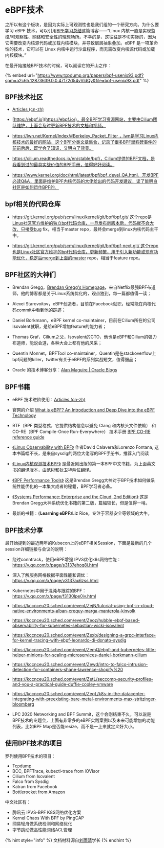 # eBPF技术

之所以有这个板块，是因为实际上可观测性也是我们组的一个研究方向。为什么要学习 eBPF 技术，可以引用[BPF学习总结](https://feisky.xyz/posts/2021-01-06-ebpf-learn-path/)这篇博客——“Linux 内核一直是实现监控/可观察性、网络和安全性的理想场所。不幸的是，这往往是不切实际的，因为它需要改变内核源代码或加载内核模块，并导致层层抽象叠加。eBPF 是一项革命性的技术，它可以在 Linux 内核中运行沙盒程序，而无需改变内核源代码或加载内核模块。”

在最开始接触BPF技术的时候，可以阅读它的开山之作：

{% embed url="https://www.tcpdump.org/papers/bpf-usenix93.pdf?spm=a2c6h.12873639.0.0.47f72d54vVldQy&file=bpf-usenix93.pdf" %}

## BPF技术社区

* [Articles (cn-zh)](https://arthurchiao.art/articles-zh/)

* [https://ebpf.io](https://ebpf.io/)，最全BPF学习资源网站，主要由Cilium团队维护，上面会及时更新BPF技术的文档和视频。
  
* https://lwn.net/Kernel/Index/#Berkeley_Packet_Filter ，lwn是学习Linux内核技术的最好的网站，这个BPF分类文章集合，记录了很多BPF里程碑事件的前前后后，既学会了知识，又明白了背景。
  
* https://cilium.readthedocs.io/en/stable/bpf/，Cilium提供的BPF文档，是我看到过的最具实战价值的BPF手册，值得好好阅读。
 
* https://www.kernel.org/doc/html/latest/bpf/bpf_devel_QA.html，开发BPF必读Q&A，里面是维护BPF内核代码的大佬给出的代码开发建议，读了能明白社区是如何运作BPF的。

## bpf相关的代码仓库

* https://git.kernel.org/pub/scm/linux/kernel/git/bpf/bpf.git/ 这个repo是Linux社区官方维护的独立bpf代码仓库，一旦发布新版本后，代码就不会大改，只接受bug fix，相当于master repo，最终会merge到linux内核代码主干中。
  
* https://git.kernel.org/pub/scm/linux/kernel/git/bpf/bpf-next.git/ 这个repo也是Linux社区官方维护的bpf代码仓库，更新频繁，用于引入新功能或现有功能优化，稳定后merge到上面的master repo，相当于feature repo。

## BPF社区的大神们

* Brendan Gregg，[Brendan Gregg's Homepage](https://www.brendangregg.com/)，来自Netflix最强BPF布道师，他的博客都是关于Linux系统优化的，观点独到，每一篇都值得一读；

* Alexei Starovoitov，eBPF创造者，目前在Facebook就职，经常能在内核代码commit中看到他的踪迹；
  
* Daniel Borkmann，eBPF kernel co-maintainer，目前在Cilium所在的公司Isovalent就职，是给eBPF增加feature的能力者；
  
* Thomas Graf，Cilium之父，Isovalent的CTO，他也是eBPF和Cilium的强力布道师，能说会道，各种大会上都有他的风采；
  
* Quentin Monnet，BPFTool co-maintainer，Quentin是在stackoverflow上bpf问题的killer，twitter有关于eBPF的系列实战短文，值得细品；
  
* Oracle 的技术博客分享：[Alan Maguire | Oracle Blogs](https://blogs.oracle.com/linux/authors/alan-maguire)


## BPF书籍

* eBPF 技术进阶使用：[Articles (cn-zh)](https://arthurchiao.art/articles-zh/)

* 官网的介绍 [What is eBPF? An Introduction and Deep Dive into the eBPF Technology](https://ebpf.io/what-is-ebpf)

* BTF（BPF 类型格式，它提供结构信息以避免 Clang 和内核头文件依赖） 和 CO-RE（BPF Compile-Once Run-Everywhere） 技术手册 [BPF CO-RE reference guide](https://nakryiko.com/posts/bpf-core-reference-guide/)

* [《Linux Observability with BPF》](https://www.oreilly.com/library/view/linux-observability-with/9781492050193/) 作者David Calavera和Lorenzo Fontana, 这本书篇幅不长，是来自sysdig的两位大佬写的BPF手册书，推荐入门阅读
  
* [《Linux内核观测技术BPF》](https://item.jd.com/12939760.html) 是最近刚出版的第一本BPF中文书籍，为上面英文书的翻译版本，由范彬和狄卫华两位翻译。 
  
* [《BPF Performance Tools》](http://www.brendangregg.com/bpf-performance-tools-book.html) 这是Brendan Gregg大神对于BPF技术如何做系统性能优化的一本集大成者的秘籍，BPF学习者必备。
  
* [《Systems Performance: Enterprise and the Cloud, 2nd Edition》](http://www.brendangregg.com/systems-performance-2nd-edition-book.html) 这是Brendan Gregg大神系统优化书籍的第二版，篇幅较长，但是值得一啃。
 
* 最新的书籍：《**Learning eBPF**》Liz Rice，专注于容器安全等领域的大牛。

## BPF技术分享

最开始提到的最近两年的Kubecon上的eBPF相关Session，下面是最新的几个session详细链接与会议的说明：

* 绕过conntrack，使用eBPF增强 IPVS优化k8s网络性能：https://v.qq.com/x/page/s3137ehoq8i.html
  
* 深入了解服务网格数据平面性能和调优：https://v.qq.com/x/page/v3137ax6zss.html
  
* Kubernetes中用于混沌与跟踪的BPF：https://v.qq.com/x/page/f3130lpe0iv.html
  
* https://kccnceu20.sched.com/event/ZejN/tutorial-using-bpf-in-cloud-native-environments-alban-crequy-marga-manterola-kinvolk
  
* https://kccnceu20.sched.com/event/Zeoz/hubble-ebpf-based-observability-for-kubernetes-sebastian-wicki-isovalent
  
* https://kccnceu20.sched.com/event/Zexb/designing-a-grpc-interface-for-kernel-tracing-with-ebpf-leonardo-di-donato-sysdig
  
* https://kccnceu20.sched.com/event/ZemQ/ebpf-and-kubernetes-little-helper-minions-for-scaling-microservices-daniel-borkmann-cilium
  
* https://kccnceu20.sched.com/event/Zewd/intro-to-falco-intrusion-detection-for-containers-shane-lawrence-shopify%20
  
* https://kccnceu20.sched.com/event/ZetL/seccomp-security-profiles-and-you-a-practical-guide-duffie-cooley-vmware
  
* https://kccnceu20.sched.com/event/ZeqL/k8s-in-the-datacenter-integrating-with-preexisting-bare-metal-environments-max-stritzinger-bloomberg
  
* LPC 2020 Networking and BPF Summit，这个会刚结束不久，可以说是BPF技术的专题会，上面有非常多的eBPF实践案例以及未来可能增加的功能列表，比如BPF Map是否能resize，而不是一上来就定义好大小。

## 使用BPF技术的项目

罗列使用BPF技术的项目：

* Tcpdump
* BCC, BPFTrace, kubectl-trace from IOVisor
* Cilium from Isovalent
* Falco from Sysdig
* Katran from Facebook
* Bottlerocket from Amazon

中文社区有：

* 腾讯云 IPVS-BPF K8S网络优化方案
* Kernel Chaos With BPF by PingCAP
* 网易轻舟做系统检测和网络优化
* 字节跳动做高性能网络ACL管理

{% hint style="info" %} 文档材料源自[刘雨晴](https://github.com/North-C)学长 {% endhint %}  
